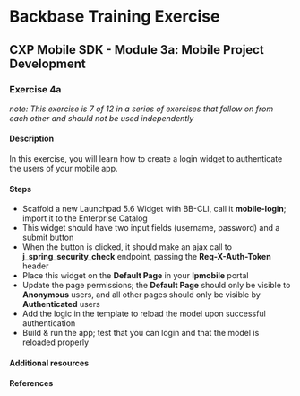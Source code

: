 # Backbase Training Exercise

## CXP Mobile SDK - Module 3a: Mobile Project Development

### Exercise 4a

_note: This exercise is 7 of 12 in a series of exercises that follow on from each other and should not be used independently_

#### Description

In this exercise, you will learn how to create a login widget to authenticate the users of your mobile app.

#### Steps

 - Scaffold a new Launchpad 5.6 Widget with BB-CLI, call it **mobile-login**; import it to the Enterprise Catalog
 - This widget should have two input fields (username, password) and a submit button
 - When the button is clicked, it should make an ajax call to **j_spring_security_check** endpoint, passing the **Req-X-Auth-Token** header
 - Place this widget on the **Default Page** in your **lpmobile** portal
 - Update the page permissions; the **Default Page** should only be visible to **Anonymous** users, and all other pages should only be visible by **Authenticated** users
 - Add the logic in the template to reload the model upon successful authentication
 - Build & run the app; test that you can login and that the model is reloaded properly

#### Additional resources

#### References
